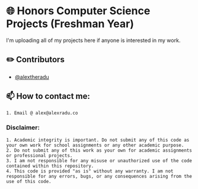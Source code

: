 
# 🌐 Honors Computer Science Projects (Freshman Year)

I'm uploading all of my projects here if anyone is interested in my work.

## ✏️ Contributors
- [@alextheradu](https://www.github.com/alextheradu)


## 📫 How to contact me:
    1. Email @ alex@alexradu.co

### Disclaimer:
    1. Academic integrity is important. Do not submit any of this code as your own work for school assignments or any other academic purpose.
    2. Do not submit any of this work as your own for academic assignments or professional projects.
    3. I am not responsible for any misuse or unauthorized use of the code contained within this repository.
    4. This code is provided "as is" without any warranty. I am not responsible for any errors, bugs, or any consequences arising from the use of this code.
